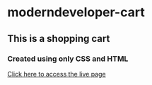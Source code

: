 # moderndeveloper-cart

## This is a shopping cart
### Created using only CSS and HTML

[Click here to access the live page](http://jumaxbrian.github.io/moderndeveloper-cart/)